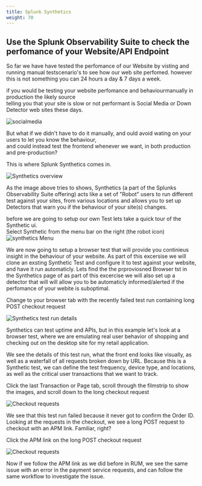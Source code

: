 ```yaml
---
title: Splunk Synthetics
weight: 70
---
```


## Use the Splunk Observability Suite to check the perfomance of your Website/API Endpoint

So far we have have tested the perfomance of our Website by visting and running manual testscenario's to see how our web site perfomed.
however this is not something you can 24 hours a day & 7 days a week.

if you would be testing your website perfomance and behaviourmanually in production the likely source</br>
telling you that your site is slow or not performant is Social Media or Down Detector web sites these days.

![socialmedia](../images/social-media-post.png?width=50vw)

But what if we didn't have to do it manually, and ould avoid wating on your users to let you know the behaviour,</br>
and could instead test the frontend whenever we want, in both production and pre-production? 

This is where Splunk Synthetics comes in.

![Synthetics overview](../images/synthetictests.png?width=40vw)

As the image above tries to shows, Synthetics (a part of the Splunks Observability Suite offering) acts like a set of "Robot" users to run different test against your sites, from various locations and allows you to set up Detectors that warn you if the behaviour of your site(s) changes.

before we are going to setup our own Test lets take a quick tour of the Synthetic ui.</br>
Select Synthetic from the menu bar on the right (the robot icon) ![synthetics Menu](../images/syntheticsIcon.png?classes=inline&height=25px)

We are now going to setup a browser test that will provide you continieus insight in the behaviour of your website.
As part of this excersise we will clone an exsting Synthetic Test and configure it to test against your website, and have it run automaticly. 
Lets find the  the prproviosned Browser tst in the Synthetics page of 
as part of this excercise we will also set up a detector that will will allow you to be automaticly informed/alerted if the perfomance of your webite is suboptimal.

Change to your browser tab with the recently failed test run containing long POST checkout request

![Synthetics test run details](../images/test-run.png?width=50vw)

Synthetics can test uptime and APIs, but in this example let's look at a browser test, where we are emulating real user behavior of shopping and checking out on the desktop site for my retail application.

We see the details of this test run, what the front end looks like visually, as well as a waterfall of all requests broken down by URL. Because this is a Synthetic test, we can define the test frequency, device type, and locations, as well as the critical user transactions that we want to track.

Click the last Transaction or Page tab, scroll through the filmstrip to show the images, and scroll down to the long checkout request

![Checkout requests](../images/failed-run-example.png?width=50vw)

We see that this test run failed because it never got to confirm the Order ID. Looking at the requests in the checkout, we see a long POST request to checkout with an APM link. Familiar, right?

Click the APM link on the long POST checkout request

![Checkout requests](../images/syn-apm.png?width=50vw)

Now if we follow the APM link as we did before in RUM, we see the same issue with an error in the payment service requests, and can follow the same workflow to investigate the issue.
